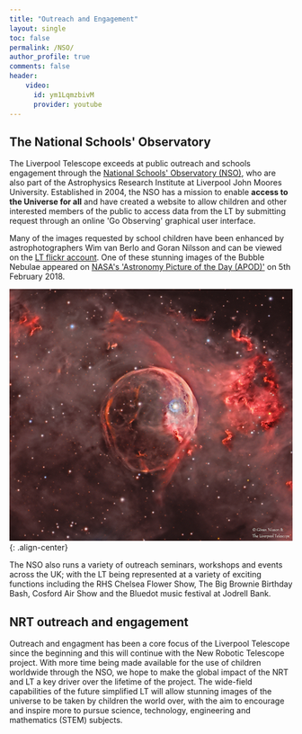 ```yaml
---
title: "Outreach and Engagement"
layout: single
toc: false
permalink: /NSO/
author_profile: true
comments: false
header:
    video: 
      id: ym1LqmzbivM
      provider: youtube
---
```


## The National Schools' Observatory

The Liverpool Telescope exceeds at public outreach and schools engagement through the [National Schools' Observatory (NSO)](https://www.schoolsobservatory.org/), who are also part of the Astrophysics Research Institute at Liverpool John Moores University. Established in 2004, the NSO has a mission to enable **access to the Universe for all** and have created a website to allow children and other interested members of the public to access data from the LT by submitting request through an online 'Go Observing' graphical user interface. 

Many of the images requested by school children have been enhanced by astrophotographers Wim van Berlo and Goran Nilsson and can be viewed on the [LT flickr account](https://www.flickr.com/photos/149839008@N02/albums/72157686412640266/with/35722140881/). One of these stunning images of the Bubble Nebulae appeared on [NASA's 'Astronomy Picture of the Day (APOD)'](https://apod.nasa.gov/apod/ap180205.html) on 5th February 2018.

![image-center](bubble.jpg){: .align-center}

The NSO also runs a variety of outreach seminars, workshops and events across the UK; with the LT being represented at a variety of exciting functions including the RHS Chelsea Flower Show, The Big Brownie Birthday Bash, Cosford Air Show and the Bluedot music festival at Jodrell Bank. 

## NRT outreach and engagement

Outreach and engagment has been a core focus of the Liverpool Telescope since the beginning and this will continue with the New Robotic Telescope project. With more time being made available for the use of children worldwide through the NSO, we hope to make the global impact of the NRT and LT a key driver over the lifetime of the project. The wide-field capabilities of the future simplified LT will allow stunning images of the universe to be taken by children the world over, with the aim to encourage and inspire more to pursue science, technology, engineering and mathematics (STEM) subjects.
